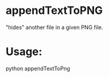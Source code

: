 appendTextToPNG
===============

"hides" another file in a given PNG file.

Usage:
======
python appendTextToPng <file> <png>
